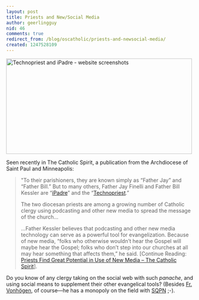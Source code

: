 ```yaml
---
layout: post
title: Priests and New/Social Media
author: geerlingguy
nid: 46
comments: true
redirect_from: /blog/oscatholic/priests-and-newsocial-media/
created: 1247528109
---
```

<p class="rtecenter"><img alt="Technopriest and iPadre - website screenshots" width="500" height="257" src="/sites/opensourcecatholic.com/files/user-uploads/oscatholic/screenie-ipadre-technopriest.jpg" /></p>
<p>Seen recently in The Catholic Spirit, a publication from the Archdiocese of Saint Paul and Minneapolis:</p>
<blockquote>
<p>&quot;To their parishioners, they are known simply as &ldquo;Father Jay&rdquo; and &ldquo;Father Bill.&rdquo; But to many others, Father Jay Finelli and Father Bill Kessler are &ldquo;<a href="http://www.ipadre.net/">iPadre</a>&rdquo; and the &ldquo;<a href="http://www.technopriest.org/">Tech&shy;nopriest</a>.&rdquo;</p>
<p>The two diocesan priests are among a growing number of Catholic clergy using podcasting and other new media to spread the message of the church...</p>
<p>...Father Kessler believes that podcasting and other new media technology can serve as a powerful tool for evangelization. Because of new media, &ldquo;folks who otherwise wouldn&rsquo;t hear the Gospel will maybe hear the Gospel; folks who don&rsquo;t step into our churches at all may hear something that affects them,&rdquo; he said.&nbsp;[Continue Reading: <a href="http://thecatholicspirit.com/index.php?option=com_content&amp;task=view&amp;id=2118&amp;Itemid=27">Priests Find Great Potential in Use of New Media &ndash; The Catholic Spirit</a>].</p>
</blockquote>
<p>Do you know of any clergy taking on the social web with such&nbsp;<em>panache</em>, and using social means to supplement their other evangelical tools? (Besides <a href="http://www.facebook.com/fatherroderick">Fr. Vonh&ouml;gen</a>, of course&mdash;he has a monopoly on the field with <a href="http://sqpn.com/">SQPN</a> ;-).</p>
